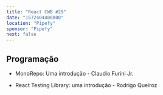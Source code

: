 ```yaml
---
title: "React CWB #29"
date: "1572404400000"
location: "Pipefy"
sponsor: "Pipefy"
next: false
---
```


## Programação

- MonoRepo: Uma introdução - Claudio Furini Jr.

- React Testing Library: uma introdução - Rodrigo Queiroz
